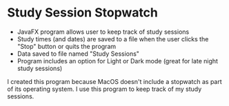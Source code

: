 # Study Session Stopwatch

- JavaFX program allows user to keep track of study sessions
- Study times (and dates) are saved to a file when the user clicks the "Stop" button or quits the program
- Data saved to file named "Study Sessions"
- Program includes an option for Light or Dark mode (great for late night study sessions)

I created this program because MacOS doesn't include a stopwatch as part of its operating system.
I use this program to keep track of my study sessions.
